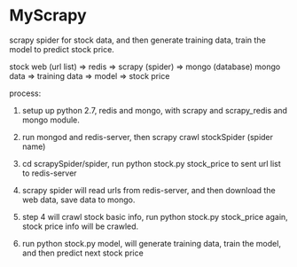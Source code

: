 # MyScrapy
scrapy spider for stock data, and then generate training data, train the model to predict stock price.


stock web (url list) => redis => scrapy (spider) => mongo (database)
mongo data => training data => model => stock price


process:

1. setup up python 2.7, redis and mongo, with scrapy and scrapy_redis and mongo module.

2. run mongod and redis-server, then scrapy crawl stockSpider (spider name)

3. cd scrapySpider/spider, run python stock.py stock_price to sent url list to redis-server

4. scrapy spider will read urls from redis-server, and then download the web data, save data to mongo.

5. step 4 will crawl stock basic info, run python stock.py stock_price again, stock price info will be crawled.

6. run python stock.py model, will generate training data, train the model, and then predict next stock price 


